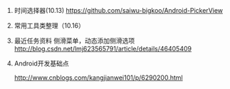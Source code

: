 1. 时间选择器(10.13)
https://github.com/saiwu-bigkoo/Android-PickerView
2. 常用工具类整理（10.16）

3. 最近任务资料
	侧滑菜单，动态添加侧滑选项
	http://blog.csdn.net/lmj623565791/article/details/46405409

4. Android开发基础点

	http://www.cnblogs.com/kangjianwei101/p/6290200.html